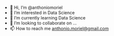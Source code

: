 - 👋 Hi, I’m @anthoniomoriel
- 👀 I’m interested in Data Science
- 🌱 I’m currently learning Data Science
- 💞️ I’m looking to collaborate on ...
- 📫 How to reach me anthonio.moriel@gmail.com

<!---
anthoniomoriel/anthoniomoriel is a ✨ special ✨ repository because its `README.md` (this file) appears on your GitHub profile.
You can click the Preview link to take a look at your changes.
--->
